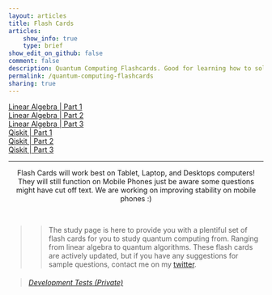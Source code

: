 ```yaml
---
layout: articles
title: Flash Cards
articles:
    show_info: true
    type: brief
show_edit_on_github: false
comment: false
description: Quantum Computing Flashcards. Good for learning how to solve linear algebra equations. And Qiskit composer, or Qiskit circuit related questions.
permalink: /quantum-computing-flashcards
sharing: true
---
```


<div class="article__content" markdown="1">

<a itemprop="headline" class="item__header" href="https://wrelks.com/quantum-computing-flashcards-easy">Linear Algebra | Part 1</a><br>
<a itemprop="headline" class="item__header" href="https://wrelks.com/quantum-computing-flashcards-medium">Linear Algebra | Part 2</a><br>
<a itemprop="headline" class="item__header" href="https://wrelks.com/quantum-computing-flashcards-hard">Linear Algebra | Part 3</a><br>
<a itemprop="headline" class="item__header" href="https://wrelks.com/qiskit-flashcards-easy">Qiskit | Part 1</a><br>
<a itemprop="headline" class="item__header" href="https://wrelks.com/qiskit-flashcards-medium">Qiskit | Part 2</a><br>
<a itemprop="headline" class="item__header" href="https://wrelks.com/qiskit-flashcards-hard">Qiskit | Part 3</a><br>

---

<center>
<p class="info">Flash Cards will work best on Tablet, Laptop, and Desktops computers! They will still function on Mobile Phones just be aware some questions might have cut off text. We are working on improving stability on mobile phones :)</p>
</center>

<br>

>> The study page is here to provide you with a plentiful set of flash cards for you to study quantum computing from. Ranging from linear algebra to quantum algorithms. These flash cards are actively updated, but if you have any suggestions for sample questions, contact me on my [twitter](https://twitter.com/Wrelks).

<blockquote><h6><a href="https://wrelks.com/devtests/">Development Tests <i>(Private)</i></a></h6></blockquote>

</div>